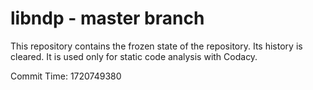 # libndp - master branch

This repository contains the frozen state of the repository.
Its history is cleared. It is used only for static code
analysis with Codacy.

Commit Time: 1720749380